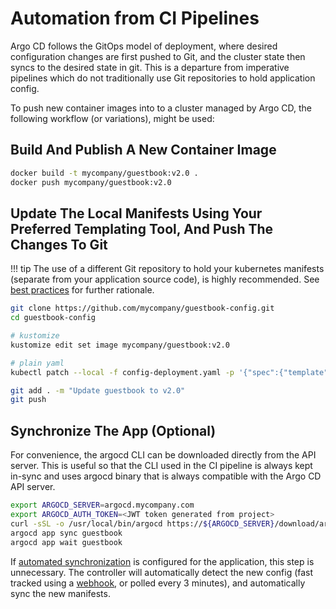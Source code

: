 # Automation from CI Pipelines

Argo CD follows the GitOps model of deployment, where desired configuration changes are first
pushed to Git, and the cluster state then syncs to the desired state in git. This is a departure
from imperative pipelines which do not traditionally use Git repositories to hold application
config.

To push new container images into to a cluster managed by Argo CD, the following workflow (or 
variations), might be used:

## Build And Publish A New Container Image

```bash
docker build -t mycompany/guestbook:v2.0 .
docker push mycompany/guestbook:v2.0
```

## Update The Local Manifests Using Your Preferred Templating Tool, And Push The Changes To Git

!!! tip
    The use of a different Git repository to hold your kubernetes manifests (separate from
    your application source code), is highly recommended. See [best practices](best_practices.md)
    for further rationale.

```bash
git clone https://github.com/mycompany/guestbook-config.git
cd guestbook-config

# kustomize
kustomize edit set image mycompany/guestbook:v2.0

# plain yaml
kubectl patch --local -f config-deployment.yaml -p '{"spec":{"template":{"spec":{"containers":[{"name":"guestbook","image":"mycompany/guestbook:v2.0"}]}}}}' -o yaml

git add . -m "Update guestbook to v2.0"
git push
```

## Synchronize The App (Optional)

For convenience, the argocd CLI can be downloaded directly from the API server. This is
useful so that the CLI used in the CI pipeline is always kept in-sync and uses argocd binary
that is always compatible with the Argo CD API server.

```bash
export ARGOCD_SERVER=argocd.mycompany.com
export ARGOCD_AUTH_TOKEN=<JWT token generated from project>
curl -sSL -o /usr/local/bin/argocd https://${ARGOCD_SERVER}/download/argocd-linux-amd64
argocd app sync guestbook
argocd app wait guestbook
```

If [automated synchronization](auto_sync.md) is configured for the application, this step is
unnecessary. The controller will automatically detect the new config (fast tracked using a
[webhook](../operator-manual/webhook.md), or polled every 3 minutes), and automatically sync the new manifests.
